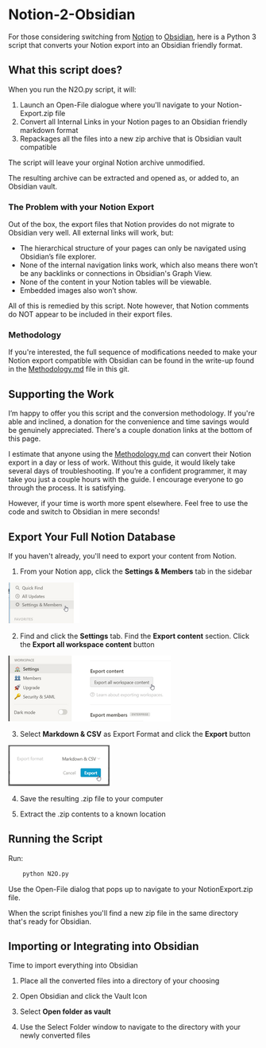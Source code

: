 # Notion-2-Obsidian

For those considering switching from [Notion](https://www.notion.so/) to [Obsidian](https://obsidian.md/), here is a Python 3 script that converts your Notion export into an Obsidian friendly format.

## What this script does?

When you run the N2O.py script, it will:

1. Launch an Open-File dialogue where you'll navigate to your Notion-Export.zip file
2. Convert all Internal Links in your Notion pages to an Obsidian friendly markdown format
3. Repackages all the files into a new zip archive that is Obsidian vault compatible

The script will leave your orginal Notion archive unmodified.

The resulting archive can be extracted and opened as, or added to, an Obsidian vault.

### The Problem with your Notion Export

Out of the box, the export files that Notion provides do not migrate to Obsidian very well. All external links will work, but:

- The hierarchical structure of your pages can only be navigated using Obsidian’s file explorer.
- None of the internal navigation links work, which also means there won’t be any backlinks or connections in Obsidian's Graph View.
- None of the content in your Notion tables will be viewable.
- Embedded images also won’t show.

All of this is remedied by this script. Note however, that Notion comments do NOT appear to be included in their export files.

### Methodology

If you're interested, the full sequence of modifications needed to make your Notion export compatible with Obsidian can be found in the write-up found in the [Methodology.md](METHODOLOGY.md) file in this git.

## Supporting the Work

I’m happy to offer you this script and the conversion methodology. If you're able and inclined, a donation for the convenience and time savings would be genuinely appreciated. There's a couple donation links at the bottom of this page.

I estimate that anyone using the [Methodology.md](METHODOLOGY.md) can convert their Notion export in a day or less of work. Without this guide, it would likely take several days of troubleshooting. If you’re a confident programmer, it may take you just a couple hours with the guide. I encourage everyone to go through the process. It is satisfying.

However, if your time is worth more spent elsewhere. Feel free to use the code and switch to Obsidian in mere seconds!

## Export Your Full Notion Database

If you haven't already, you'll need to export your content from Notion.

1. From your Notion app, click the **Settings & Members** tab in the sidebar

![Settings&Members](media/export1.png)

2. Find and click the **Settings** tab. Find the **Export content** section. Click the **Export all workspace content** button

![Settings](media/export2.png)

3. Select **Markdown & CSV** as Export Format and click the **Export** button

![Export](media/export3.png)

4. Save the resulting .zip file to your computer

5. Extract the .zip contents to a known location

## Running the Script

Run:

```python
    python N2O.py
```

Use the Open-File dialog that pops up to navigate to your NotionExport.zip file.

When the script finishes you'll find a new zip file in the same directory that's ready for Obsidian.

## Importing or Integrating into Obsidian

Time to import everything into Obsidian

1. Place all the converted files into a directory of your choosing

2. Open Obsidian and click the Vault Icon

3. Select **Open folder as vault**

4. Use the Select Folder window to navigate to the directory with your newly converted files
